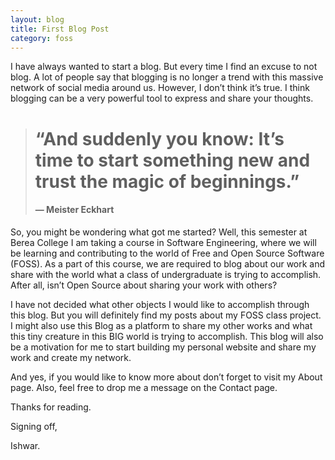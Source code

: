 ```yaml
---
layout: blog
title: First Blog Post
category: foss
---
```


I have always wanted to start a blog. But every time I find an excuse to not blog. A lot of people say that blogging is no longer a trend with this massive network of social media around us. However, I don’t think it’s true. I think blogging can be a very powerful tool to express and share your thoughts.

> # “And suddenly you know: It’s time to start something new and trust the magic of beginnings.”
> 
> #### ― Meister Eckhart

So, you might be wondering what got me started? Well, this semester at Berea College I am taking a course in Software Engineering, where we will be learning and contributing to the world of Free and Open Source Software (FOSS). As a part of this course, we are required to blog about our work and share with the world what a class of undergraduate is trying to accomplish. After all, isn’t Open Source about sharing your work with others?

I have not decided what other objects I would like to accomplish through this blog. But you will definitely find my posts about my FOSS class project. I might also use this Blog as a platform to share my other works and what this tiny creature in this BIG world is trying to accomplish. This blog will also be a motivation for me to start building my personal website and share my work and create my network.

And yes, if you would like to know more about don’t forget to visit my About page. Also, feel free to drop me a message on the Contact page.

Thanks for reading.

Signing off,

Ishwar.